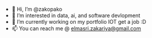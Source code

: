 - 👋 Hi, I’m @zakopako
- 👀 I’m interested in data, ai, and software devlopment
- 🌱 I’m currently working on my portfolio IOT get a job :D
- 📫 You can reach me @ elmasri.zakariya@gmail.com

<!---
zakopako/zakopako is a ✨ special ✨ repository because its `README.md` (this file) appears on your GitHub profile.
You can click the Preview link to take a look at your changes.
--->
